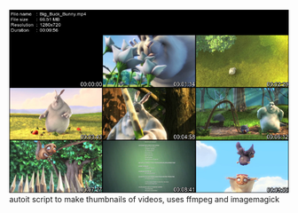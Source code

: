 ![output result](https://raw.githubusercontent.com/lllllll-llll-llllll/video_thumbnail_maker/master/example.jpg)  
autoit script to make thumbnails of videos, uses ffmpeg and imagemagick
